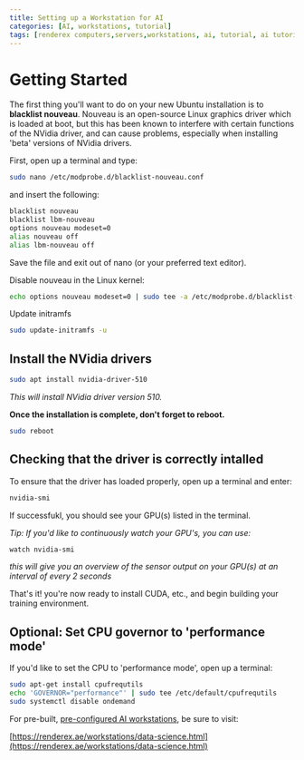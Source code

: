 ```yaml
---
title: Setting up a Workstation for AI
categories: [AI, workstations, tutorial]
tags: [renderex computers,servers,workstations, ai, tutorial, ai tutorial] #TAG names should be lowercase
---
```


# Getting Started

The first thing you'll want to do on your new Ubuntu installation is to **blacklist nouveau**. Nouveau is an open-source Linux graphics driver which is loaded at boot, but this has been known to interfere with certain functions of the NVidia driver, and can cause problems, especially when installing 'beta' versions of NVidia drivers.

First, open up a terminal and type:
```bash
sudo nano /etc/modprobe.d/blacklist-nouveau.conf
```
and insert the following:
```bash
blacklist nouveau
blacklist lbm-nouveau
options nouveau modeset=0
alias nouveau off
alias lbm-nouveau off
```
Save the file and exit out of nano (or your preferred text editor).

Disable nouveau in the Linux kernel:
```bash
echo options nouveau modeset=0 | sudo tee -a /etc/modprobe.d/blacklist-nouveau.conf
```
Update initramfs
```bash
sudo update-initramfs -u
```

## Install the NVidia drivers

```bash
sudo apt install nvidia-driver-510
```
_This will install NVidia driver version 510._

**Once the installation is complete, don't forget to reboot.**
```bash
sudo reboot
```
## Checking that the driver is correctly intalled
To ensure that the driver has loaded properly, open up a terminal and enter:
```bash
nvidia-smi
```
If successfukl, you should see your GPU(s) listed in the terminal.

_Tip: If you'd like to continuously watch your GPU's, you can use:_ 
```bash
watch nvidia-smi
``` 
_this will give you an overview of the sensor output on your GPU(s) at an interval of every 2 seconds_

That's it! you're now ready to install CUDA, etc., and begin building your training environment.

## Optional: Set CPU governor to 'performance mode'

If you'd like to set the CPU to 'performance mode', open up a terminal:
```bash
sudo apt-get install cpufrequtils
echo 'GOVERNOR="performance"' | sudo tee /etc/default/cpufrequtils
sudo systemctl disable ondemand
```

For pre-built, [pre-configured AI workstations](https://renderex.ae/workstations/data-science.html), be sure to visit:

[https://renderex.ae/workstations/data-science.html](https://renderex.ae/workstations/data-science.html)
